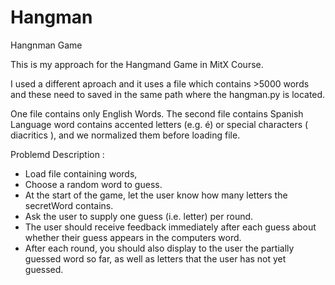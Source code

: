 # Hangman
Hangnman Game


This is my approach for the Hangmand Game in MitX Course.

I used a different aproach and it uses a file which contains >5000 words and these need to saved in the same path where the hangman.py is located.

One file contains only English Words. The second file contains Spanish Language word contains accented letters (e.g. é) or special characters ( diacritics ), and we normalized them before loading file.

Problemd Description :

* Load file containing words,
* Choose a random word to guess.
* At the start of the game, let the user know how many letters the secretWord contains.
* Ask the user to supply one guess (i.e. letter) per round.
* The user should receive feedback immediately after each guess about whether their guess appears in the computers word.
* After each round, you should also display to the user the partially guessed word so far, as well as letters that the user has not yet guessed.
